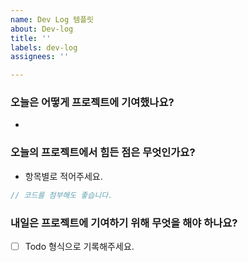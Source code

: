```yaml
---
name: Dev Log 템플릿
about: Dev-log
title: ''
labels: dev-log
assignees: ''

---
```


### 오늘은 어떻게 프로젝트에 기여했나요?
- 
### 오늘의 프로젝트에서 힘든 점은 무엇인가요?
- 항목별로 적어주세요.
```js
// 코드를 첨부해도 좋습니다.
```
### 내일은 프로젝트에 기여하기 위해 무엇을 해야 하나요?
- [ ] Todo 형식으로 기록해주세요.
